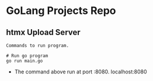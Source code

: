 # GoLang Projects Repo
## htmx Upload Server
```
Commands to run program.

# Run go program
go run main.go 
```
- The command above run at port :8080. localhost:8080
